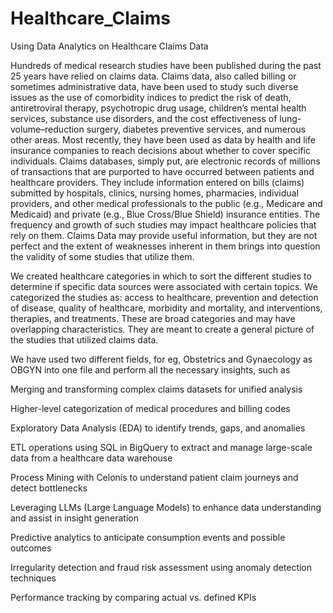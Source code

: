 # Healthcare_Claims
Using Data Analytics on Healthcare Claims Data

Hundreds of medical research studies have been published during
the past 25 years have relied on claims data. Claims data,
also called billing or sometimes administrative data, have
been used to study such diverse issues as the use of
comorbidity indices to predict the risk of death, antiretroviral
therapy, psychotropic drug usage, children’s mental
health services, substance use disorders, and the cost
effectiveness of lung-volume–reduction surgery, diabetes
preventive services, and numerous other areas.
Most recently, they have been used as data by health and life
insurance companies to reach decisions about whether to
cover specific individuals.
 Claims databases, simply put, are electronic records of
millions of transactions that are purported to have occurred
between patients and healthcare providers. They include
information entered on bills (claims) submitted by hospitals,
clinics, nursing homes, pharmacies, individual providers, and
other medical professionals to the public (e.g., Medicare and
Medicaid) and private (e.g., Blue Cross/Blue Shield)
insurance entities. The frequency and growth of such studies
may impact healthcare policies that rely on them. Claims
Data may provide useful information, but they are not perfect
and the extent of weaknesses inherent in them brings into
question the validity of some studies that utilize them.

We created healthcare categories in which to sort the
different studies to determine if specific data sources
were associated with certain topics. We categorized the
studies as: access to healthcare, prevention and
detection of disease, quality of healthcare, morbidity
and mortality, and interventions, therapies, and
treatments. These are broad categories and may have
overlapping characteristics. They are meant to create a
general picture of the studies that utilized claims data.

We have used two different fields, for eg, Obstetrics and Gynaecology as OBGYN into one file
and perform all the necessary insights, such as

Merging and transforming complex claims datasets for unified analysis

Higher-level categorization of medical procedures and billing codes

Exploratory Data Analysis (EDA) to identify trends, gaps, and anomalies

ETL operations using SQL in BigQuery to extract and manage large-scale data from a healthcare data warehouse

Process Mining with Celonis to understand patient claim journeys and detect bottlenecks

Leveraging LLMs (Large Language Models) to enhance data understanding and assist in insight generation

Predictive analytics to anticipate consumption events and possible outcomes

Irregularity detection and fraud risk assessment using anomaly detection techniques

Performance tracking by comparing actual vs. defined KPIs
